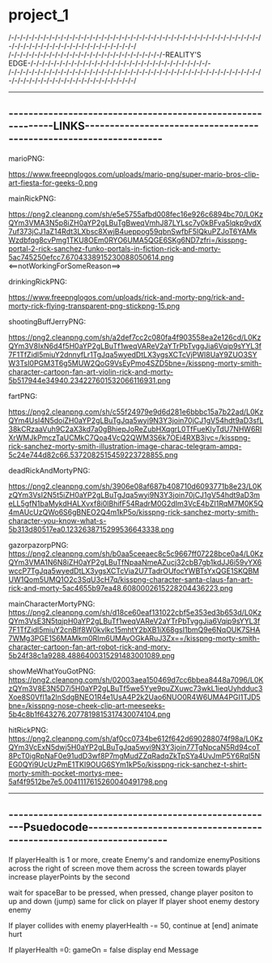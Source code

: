 # project_1
/-/-/-/-/-/-/-/-/-/-/-/-/-/-/-/-/-/-/-/-/-/-/-/-/-/-/-/-/-/-/-/-/-/-/-/-/-/-/-/-/-/-/-/-/-/-/-/-/-/-/-/-/-/-/-/-/-/-/-/-/-/-/-/-/-/
/-/-/-/-/-/-/-/-/-/-/-/-/-/-/-/-/-/-/-/-/-/-/-/-/-/-/-REALITY'S EDGE-/-/-/-/-/-/-/-/-/-/-/-/-/-/-/-/-/-/-/-/-/-/-/-/-/-/-/-/-/-/-/-
/-/-/-/-/-/-/-/-/-/-/-/-/-/-/-/-/-/-/-/-/-/-/-/-/-/-/-/-/-/-/-/-/-/-/-/-/-/-/-/-/-/-/-/-/-/-/-/-/-/-/-/-/-/-/-/-/-/-/-/-/-/-/-/-/-/

-----------------------------------------------------------------------------------------------------------------------------------
------------------------------------------------------------LINKS------------------------------------------------------------------
-----------------------------------------------------------------------------------------------------------------------------------

 marioPNG:
 
  https://www.freepnglogos.com/uploads/mario-png/super-mario-bros-clip-art-fiesta-for-geeks-0.png

  mainRickPNG:

  https://png2.cleanpng.com/sh/e5e5755afbd008fec16e926c6894bc70/L0KzQYm3VMA3N5p8iZH0aYP2gLBuTgBweqVmhJ87LYLsc7y0kBFva5lqkp9vdX7uf373jCJ1aZ14Rdt3LXbsc8XwjB4ueppog59qbnSwfbF5lQkuPZJoT6YAMkWzdbfqg8cvPmg1TKU8OEm0RYO6UMA5QGE6SKg6ND7zfri=/kisspng-portal-2-rick-sanchez-funko-portals-in-fiction-rick-and-morty-5ac745250efcc7.6704338915230088050614.png  <==notWorkingForSomeReason==>

drinkingRickPNG:

 https://www.freepnglogos.com/uploads/rick-and-morty-png/rick-and-morty-rick-flying-transparent-png-stickpng-15.png

shootingBuffJerryPNG: 

https://png2.cleanpng.com/sh/a2def7cc2c080fa4f903558ea2e126cd/L0KzQYm3V8IxN6d4f5H0aYP2gLBuTf1weqVAReV2aYTrPbTvggJia6Vqip9sYYL3f7F1TfZidl5miuY2dnnyfLr1TgJqa5wyedDtLX3ygsXCTcVjPWI8UaY9ZUO3SYW3TsI0PGM3T6g5MUW2QoG9VsEyPmo4SZD5bne=/kisspng-morty-smith-character-cartoon-fan-art-violin-rick-and-morty-5b517944e34940.234227601532066116931.png

fartPNG:

https://png2.cleanpng.com/sh/c55f24979e9d6d281e6bbbc15a7b22ad/L0KzQYm4UsI4N5doiZH0aYP2gLBuTgJqa5wyi9N3Y3join70jCJ1gV54hdt9aD3sfL38kCRzaaVuh9C2aX3kd7a0gBhiepJoReZubHXqgrL0TfFueKIyTdU7NHW6RIXrWMJkPmczTaUCMkC7Qoa4VcQ2QWM3S6k7OEi4RXB3jvc=/kisspng-rick-sanchez-morty-smith-illustration-image-charac-telegram-ampq-5c24e744d82c66.5372082515459223728855.png

deadRickAndMortyPNG:

https://png2.cleanpng.com/sh/3906e08af687b408710d6093771b8e23/L0KzQYm3VsI2N5t5iZH0aYP2gLBuTgJqa5wyi9N3Y3join70jCJ1gV54hdt9aD3meLL5gfN1baMykdHALXvxf8i0lBhifF54RadrM0G2dIm3VcE4bZI1RqM7M0K5Q4mAUcUzQWo6S6gBNEO2Q4m1kP5o/kisspng-rick-sanchez-morty-smith-character-you-know-what-s-5b313d80517ea0.1232638715299536643338.png

gazorpazorpPNG:
https://png2.cleanpng.com/sh/b0aa5ceeaec8c5c9667ff07228bce0a4/L0KzQYm3VMA1N6N8iZH0aYP2gLBuTfNpaaNmeAZucj32cbB7gb1kdJJ6i59vYX6wccP7TgJqa5wyedDtLX3ygsXCTcVia2U7TadrOUfocYWBTsYxQGE1SKQBMUW1Qom5UMQ1O2c3SqU3cH7q/kisspng-character-santa-claus-fan-art-rick-and-morty-5ac4655b97ea48.6080002615228204436223.png


mainCharacterMortyPNG:
https://png2.cleanpng.com/sh/d18ce60eaf131022cbf5e353ed3b653d/L0KzQYm3VsE3N5tqjpH0aYP2gLBuTf1weqVAReV2aYTrPbTvggJia6Vqip9sYYL3f7F1TfZidl5miuY2cnBlf8W0kvlkc15mhtY2bXB1iX68gsI1bmQ9e6NqOUK7SHA7WMg3PGE1S6MAMkm0RIm6UMAyOGkARuJ3Zx==/kisspng-morty-smith-character-cartoon-fan-art-robot-rick-and-mory-5b24f38c1a9288.4886400315291483001089.png


showMeWhatYouGotPNG:
https://png2.cleanpng.com/sh/02003aea150469d7cc6bbea8448a7096/L0KzQYm3V8E3N5D7i5H0aYP2gLBuTf5we5Yye9puZXuwc73wkL1ieqUyhdduc3Xoe8S0VfI1a2lnSdgBNEO1R4e1UsA4P2k2Uao6NUO0R4W6UMA4PGI1TJD5bne=/kisspng-nose-cheek-clip-art-meeseeks-5b4c8b1f643276.2077819815317430074104.png

hitRickPNG:
https://png2.cleanpng.com/sh/af0cc0734be612f642d690288074f98a/L0KzQYm3VcExN5dwj5H0aYP2gLBuTgJqa5wyi9N3Y3join77TgNpcaN5Rd94coT8PcT0igRpNaF0e91udD3wf8P7mgMudZZqRadqZkTpSYa4UvJmP5Y6RqI5NEG0QYi9UcUzPmE1TKI9OUG6SYm1kP5o/kisspng-rick-sanchez-t-shirt-morty-smith-pocket-mortys-mee-5af4f9512be7e5.0041117615260040491798.png

-----------------------------------------------------------------------------------------------------------------------------------
------------------------------------------------------Psuedocode-------------------------------------------------------------------
-----------------------------------------------------------------------------------------------------------------------------------

 If playerHealth is 1 or more,
    create Enemy's and randomize enemyPositions across the right of screen
    move them across the screen towards player
    increase playerPoints by the second

wait for spaceBar to be pressed, when pressed, change player positon to up and down (jump)
same for click on player
If player shoot enemy
    destory enemy

If player collides with enemy playerHealth -= 50, continue at [end]
animate hurt

If playerHealth =0: gameOn = false
    display end Message
